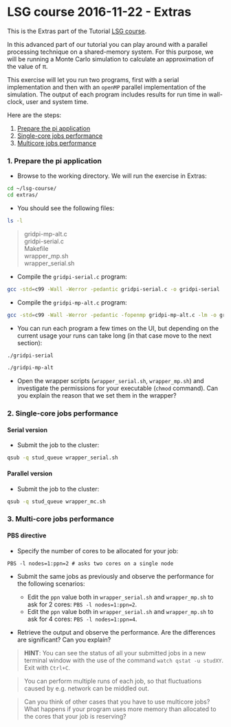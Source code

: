 # LSG course 2016-11-22 - Extras

This is the Extras part of the Tutorial [LSG course](https://github.com/sara-nl/lsg-course/blob/master/README.md).

In this advanced part of our tutorial you can play around with a parallel processing technique on a shared-memory system. 
For this purpose, we will be running a Monte Carlo simulation to calculate an approximation of the value of π.

This exercise will let you run two programs, first with a serial implementation and then with an `openMP` parallel 
implementation of the simulation. The output of each program includes results for run time in wall-clock, user and system time.

Here are the steps:

1. [Prepare the pi application](#prepare-the-pi-application)
2. [Single-core jobs performance](#single-core-jobs-performance)
3. [Multicore jobs performance](#multi-core-jobs-performance)

### <a name="prepare-the-pi-application"></a> 1. Prepare the pi application

* Browse to the working directory. We will run the exercise in Extras:

```sh
cd ~/lsg-course/
cd extras/
```

* You should see the following files:

```sh
ls -l
```

> gridpi-mp-alt.c  
gridpi-serial.c  
Makefile   
wrapper_mp.sh  
wrapper_serial.sh

* Compile the `gridpi-serial.c` program:

```sh
gcc -std=c99 -Wall -Werror -pedantic gridpi-serial.c -o gridpi-serial
```

* Compile the `gridpi-mp-alt.c` program:

```sh
gcc -std=c99 -Wall -Werror -pedantic -fopenmp gridpi-mp-alt.c -lm -o gridpi-mp-alt
```

* You can run each program a few times on the UI, but depending on the current usage your runs
can take long (in that case move to the next section):

```sh
./gridpi-serial
```

```sh
./gridpi-mp-alt
```

* Open the wrapper scripts (`wrapper_serial.sh`, `wrapper_mp.sh`) and investigate the 
permissions for your executable (`chmod` command). Can you explain the reason that we set them 
in the wrapper?

### <a name="single-core-jobs-performance"></a> 2. Single-core jobs performance

#### Serial version 

* Submit the job to the cluster:

```sh
qsub -q stud_queue wrapper_serial.sh
```

#### Parallel version 

* Submit the job to the cluster:

```sh
qsub -q stud_queue wrapper_mc.sh
```

### <a name="multi-core-jobs-performance"></a> 3. Multi-core jobs performance

#### PBS directive

* Specify the number of cores to be allocated for your job:

`PBS -l nodes=1:ppn=2 # asks two cores on a single node`
 
* Submit the same jobs as previously and observe the performance for the following scenarios:
  * Edit the `ppn` value both in `wrapper_serial.sh` and `wrapper_mp.sh` to ask for 2 cores: `PBS -l nodes=1:ppn=2`. 
  * Edit the `ppn` value both in `wrapper_serial.sh` and `wrapper_mp.sh` to ask for 4 cores: `PBS -l nodes=1:ppn=4`. 

* Retrieve the output and observe the performance. Are the differences are significant? Can you explain?
 
> **HINT**: You can see the status of all your submitted jobs in a new terminal window with the use
of the command `watch qstat -u studXY`. Exit with `Ctrl+C`.
 
> You can perform multiple runs of each job, so that fluctuations caused by e.g. network can be middled out. 
 
> Can you think of other cases that you have to use multicore jobs? What happens if your program uses 
more memory than allocated to the cores that your job is reserving?
 
 
